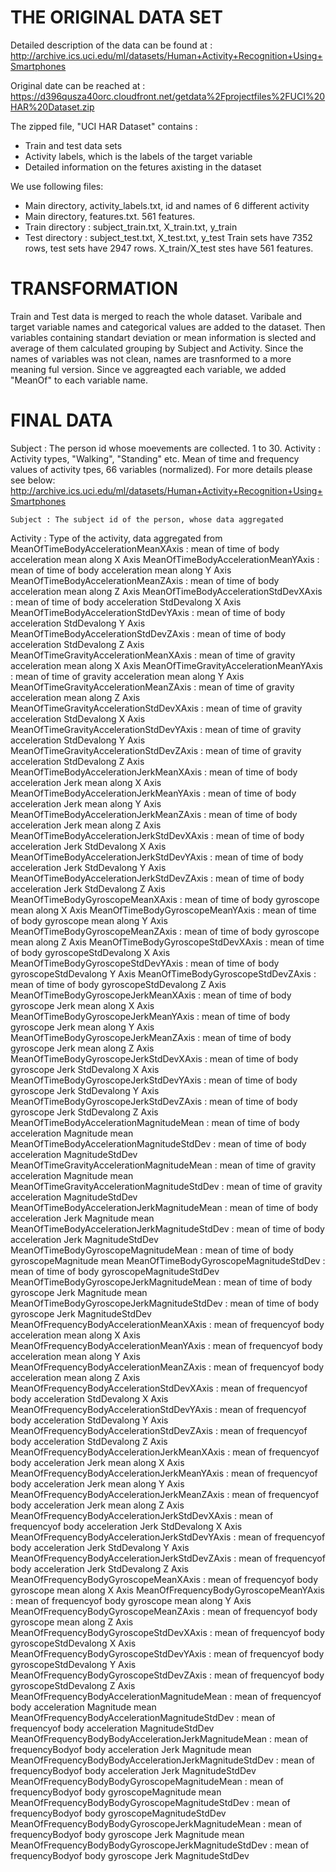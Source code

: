 # THE ORIGINAL DATA SET
Detailed description of the data can be found at :
http://archive.ics.uci.edu/ml/datasets/Human+Activity+Recognition+Using+Smartphones

Original date can be reached at :
https://d396qusza40orc.cloudfront.net/getdata%2Fprojectfiles%2FUCI%20HAR%20Dataset.zip

The zipped file, "UCI HAR Dataset" contains :
- Train and test data sets
- Activity labels, which is the labels of the target variable
- Detailed information on the fetures axisting in the dataset


We use following files:
- Main directory, activity_labels.txt, id and names of 6 different activity
- Main directory, features.txt. 561 features.
- Train directory : subject_train.txt, X_train.txt, y_train
- Test directory : subject_test.txt, X_test.txt, y_test
Train sets have 7352 rows, test sets have 2947 rows.
X_train/X_test stes have 561 features.

# TRANSFORMATION
Train and Test data is merged to reach the whole dataset.
Varibale and target variable names and categorical values are added to the dataset.
Then variables containing standart deviation or mean information is slected and average of them calculated grouping by Subject and Activity.
Since the names of variables was not clean, names are trasnformed to a more meaning ful version. Since ve aggreagted each variable, we added "MeanOf" to each variable name.

# FINAL DATA
  Subject : The person id whose moevements are collected. 1 to 30. 
  Activity  : Activity types, "Walking", "Standing" etc.
  Mean of time and frequency values of activity tpes, 66 variables (normalized).
  For more details please see below:
    http://archive.ics.uci.edu/ml/datasets/Human+Activity+Recognition+Using+Smartphones
    
    Subject : The subject id of the person, whose data aggregated
Activity : Type of the activity, data aggregated from
MeanOfTimeBodyAccelerationMeanXAxis :  mean  of time of body acceleration  mean along X Axis
MeanOfTimeBodyAccelerationMeanYAxis :  mean  of time of body acceleration  mean along Y Axis
MeanOfTimeBodyAccelerationMeanZAxis :  mean  of time of body acceleration  mean along Z Axis
MeanOfTimeBodyAccelerationStdDevXAxis :  mean  of time of body acceleration StdDevalong X Axis
MeanOfTimeBodyAccelerationStdDevYAxis :  mean  of time of body acceleration StdDevalong Y Axis
MeanOfTimeBodyAccelerationStdDevZAxis :  mean  of time of body acceleration StdDevalong Z Axis
MeanOfTimeGravityAccelerationMeanXAxis :  mean  of time of gravity acceleration  mean along X Axis
MeanOfTimeGravityAccelerationMeanYAxis :  mean  of time of gravity acceleration  mean along Y Axis
MeanOfTimeGravityAccelerationMeanZAxis :  mean  of time of gravity acceleration  mean along Z Axis
MeanOfTimeGravityAccelerationStdDevXAxis :  mean  of time of gravity acceleration StdDevalong X Axis
MeanOfTimeGravityAccelerationStdDevYAxis :  mean  of time of gravity acceleration StdDevalong Y Axis
MeanOfTimeGravityAccelerationStdDevZAxis :  mean  of time of gravity acceleration StdDevalong Z Axis
MeanOfTimeBodyAccelerationJerkMeanXAxis :  mean  of time of body acceleration  Jerk  mean along X Axis
MeanOfTimeBodyAccelerationJerkMeanYAxis :  mean  of time of body acceleration  Jerk  mean along Y Axis
MeanOfTimeBodyAccelerationJerkMeanZAxis :  mean  of time of body acceleration  Jerk  mean along Z Axis
MeanOfTimeBodyAccelerationJerkStdDevXAxis :  mean  of time of body acceleration  Jerk StdDevalong X Axis
MeanOfTimeBodyAccelerationJerkStdDevYAxis :  mean  of time of body acceleration  Jerk StdDevalong Y Axis
MeanOfTimeBodyAccelerationJerkStdDevZAxis :  mean  of time of body acceleration  Jerk StdDevalong Z Axis
MeanOfTimeBodyGyroscopeMeanXAxis :  mean  of time of body gyroscope mean along X Axis
MeanOfTimeBodyGyroscopeMeanYAxis :  mean  of time of body gyroscope mean along Y Axis
MeanOfTimeBodyGyroscopeMeanZAxis :  mean  of time of body gyroscope mean along Z Axis
MeanOfTimeBodyGyroscopeStdDevXAxis :  mean  of time of body gyroscopeStdDevalong X Axis
MeanOfTimeBodyGyroscopeStdDevYAxis :  mean  of time of body gyroscopeStdDevalong Y Axis
MeanOfTimeBodyGyroscopeStdDevZAxis :  mean  of time of body gyroscopeStdDevalong Z Axis
MeanOfTimeBodyGyroscopeJerkMeanXAxis :  mean  of time of body gyroscope Jerk  mean along X Axis
MeanOfTimeBodyGyroscopeJerkMeanYAxis :  mean  of time of body gyroscope Jerk  mean along Y Axis
MeanOfTimeBodyGyroscopeJerkMeanZAxis :  mean  of time of body gyroscope Jerk  mean along Z Axis
MeanOfTimeBodyGyroscopeJerkStdDevXAxis :  mean  of time of body gyroscope Jerk StdDevalong X Axis
MeanOfTimeBodyGyroscopeJerkStdDevYAxis :  mean  of time of body gyroscope Jerk StdDevalong Y Axis
MeanOfTimeBodyGyroscopeJerkStdDevZAxis :  mean  of time of body gyroscope Jerk StdDevalong Z Axis
MeanOfTimeBodyAccelerationMagnitudeMean :  mean  of time of body acceleration Magnitude mean 
MeanOfTimeBodyAccelerationMagnitudeStdDev :  mean  of time of body acceleration MagnitudeStdDev
MeanOfTimeGravityAccelerationMagnitudeMean :  mean  of time of gravity acceleration Magnitude mean 
MeanOfTimeGravityAccelerationMagnitudeStdDev :  mean  of time of gravity acceleration MagnitudeStdDev
MeanOfTimeBodyAccelerationJerkMagnitudeMean :  mean  of time of body acceleration  Jerk Magnitude mean 
MeanOfTimeBodyAccelerationJerkMagnitudeStdDev :  mean  of time of body acceleration  Jerk MagnitudeStdDev
MeanOfTimeBodyGyroscopeMagnitudeMean :  mean  of time of body gyroscopeMagnitude mean 
MeanOfTimeBodyGyroscopeMagnitudeStdDev :  mean  of time of body gyroscopeMagnitudeStdDev
MeanOfTimeBodyGyroscopeJerkMagnitudeMean :  mean  of time of body gyroscope Jerk Magnitude mean 
MeanOfTimeBodyGyroscopeJerkMagnitudeStdDev :  mean  of time of body gyroscope Jerk MagnitudeStdDev
MeanOfFrequencyBodyAccelerationMeanXAxis :  mean  of frequencyof body acceleration  mean along X Axis
MeanOfFrequencyBodyAccelerationMeanYAxis :  mean  of frequencyof body acceleration  mean along Y Axis
MeanOfFrequencyBodyAccelerationMeanZAxis :  mean  of frequencyof body acceleration  mean along Z Axis
MeanOfFrequencyBodyAccelerationStdDevXAxis :  mean  of frequencyof body acceleration StdDevalong X Axis
MeanOfFrequencyBodyAccelerationStdDevYAxis :  mean  of frequencyof body acceleration StdDevalong Y Axis
MeanOfFrequencyBodyAccelerationStdDevZAxis :  mean  of frequencyof body acceleration StdDevalong Z Axis
MeanOfFrequencyBodyAccelerationJerkMeanXAxis :  mean  of frequencyof body acceleration  Jerk  mean along X Axis
MeanOfFrequencyBodyAccelerationJerkMeanYAxis :  mean  of frequencyof body acceleration  Jerk  mean along Y Axis
MeanOfFrequencyBodyAccelerationJerkMeanZAxis :  mean  of frequencyof body acceleration  Jerk  mean along Z Axis
MeanOfFrequencyBodyAccelerationJerkStdDevXAxis :  mean  of frequencyof body acceleration  Jerk StdDevalong X Axis
MeanOfFrequencyBodyAccelerationJerkStdDevYAxis :  mean  of frequencyof body acceleration  Jerk StdDevalong Y Axis
MeanOfFrequencyBodyAccelerationJerkStdDevZAxis :  mean  of frequencyof body acceleration  Jerk StdDevalong Z Axis
MeanOfFrequencyBodyGyroscopeMeanXAxis :  mean  of frequencyof body gyroscope mean along X Axis
MeanOfFrequencyBodyGyroscopeMeanYAxis :  mean  of frequencyof body gyroscope mean along Y Axis
MeanOfFrequencyBodyGyroscopeMeanZAxis :  mean  of frequencyof body gyroscope mean along Z Axis
MeanOfFrequencyBodyGyroscopeStdDevXAxis :  mean  of frequencyof body gyroscopeStdDevalong X Axis
MeanOfFrequencyBodyGyroscopeStdDevYAxis :  mean  of frequencyof body gyroscopeStdDevalong Y Axis
MeanOfFrequencyBodyGyroscopeStdDevZAxis :  mean  of frequencyof body gyroscopeStdDevalong Z Axis
MeanOfFrequencyBodyAccelerationMagnitudeMean :  mean  of frequencyof body acceleration Magnitude mean 
MeanOfFrequencyBodyAccelerationMagnitudeStdDev :  mean  of frequencyof body acceleration MagnitudeStdDev
MeanOfFrequencyBodyBodyAccelerationJerkMagnitudeMean :  mean  of frequencyBodyof body acceleration  Jerk Magnitude mean 
MeanOfFrequencyBodyBodyAccelerationJerkMagnitudeStdDev :  mean  of frequencyBodyof body acceleration  Jerk MagnitudeStdDev
MeanOfFrequencyBodyBodyGyroscopeMagnitudeMean :  mean  of frequencyBodyof body gyroscopeMagnitude mean 
MeanOfFrequencyBodyBodyGyroscopeMagnitudeStdDev :  mean  of frequencyBodyof body gyroscopeMagnitudeStdDev
MeanOfFrequencyBodyBodyGyroscopeJerkMagnitudeMean :  mean  of frequencyBodyof body gyroscope Jerk Magnitude mean 
MeanOfFrequencyBodyBodyGyroscopeJerkMagnitudeStdDev :  mean  of frequencyBodyof body gyroscope Jerk MagnitudeStdDev

